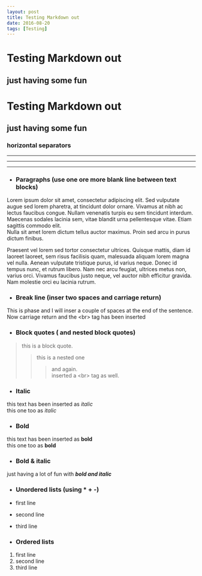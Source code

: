 ```yaml
---
layout: post
title: Testing Markdown out
date: 2016-08-20
tags: [Testing]
---
```



Testing Markdown out
=
just having some fun
-

# Testing Markdown out

## just having some fun

### horizontal separators
---
***
___

* ### Paragraphs (use one ore more blank line between text blocks)

Lorem ipsum dolor sit amet, consectetur adipiscing elit. Sed vulputate augue sed lorem pharetra, at tincidunt dolor ornare. Vivamus at nibh ac lectus faucibus congue. Nullam venenatis turpis eu sem tincidunt interdum. Maecenas sodales lacinia sem, vitae blandit urna pellentesque vitae. Etiam sagittis commodo elit.  
Nulla sit amet lorem dictum tellus auctor maximus. Proin sed arcu in purus dictum finibus.

Praesent vel lorem sed tortor consectetur ultrices. Quisque mattis, diam id laoreet laoreet, sem risus facilisis quam, malesuada aliquam lorem magna vel nulla. Aenean vulputate tristique purus, id varius neque. Donec id tempus nunc, et rutrum libero. Nam nec arcu feugiat, ultrices metus non, varius orci. Vivamus faucibus justo neque, vel auctor nibh efficitur gravida. Nam molestie orci eu lacinia rutrum.

* ### Break line (inser two spaces and carriage return)

This is phase and I will inser a couple of spaces at the end of the sentence.  
Now carriage return and the \<br\> tag has been inserted

* ### Block quotes ( and nested block quotes)

> this is a block quote.
>> this is a nested one
>>> and again.  
    inserted a \<br\> tag as well.

* ### Italic

this text has been inserted as *italic*  
this one too as _italic_

* ### Bold

this text has been inserted as **bold**  
this one too as __bold__

* ### Bold & italic

just having a lot of fun with ***bold and italic***

* ### Unordered lists (using * + -)

* first line
- second line
+ third line

* ### Ordered lists

1. first line
2. second line
3. third line


